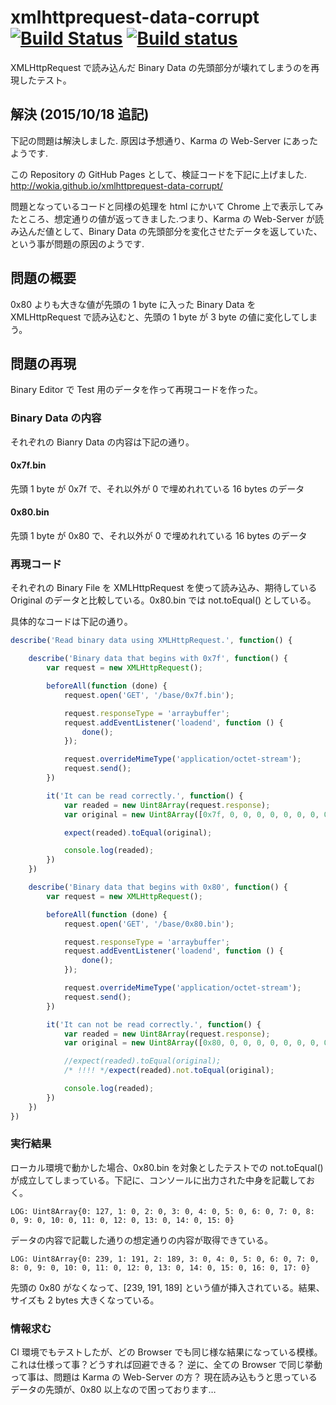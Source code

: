 # xmlhttprequest-data-corrupt [![Build Status](https://travis-ci.org/wokia/xmlhttprequest-data-corrupt.svg?branch=master)](https://travis-ci.org/wokia/xmlhttprequest-data-corrupt) [![Build status](https://ci.appveyor.com/api/projects/status/b32m332ic8dioe41?svg=true)](https://ci.appveyor.com/project/wokia/xmlhttprequest-data-corrupt)
XMLHttpRequest で読み込んだ Binary Data の先頭部分が壊れてしまうのを再現したテスト。

## 解決 (2015/10/18 追記)
下記の問題は解決しました. 原因は予想通り、Karma の Web-Server にあったようです.

この Repository の GitHub Pages として、検証コードを下記に上げました.
http://wokia.github.io/xmlhttprequest-data-corrupt/

問題となっているコードと同様の処理を html にかいて Chrome 上で表示してみたところ、想定通りの値が返ってきました.つまり、Karma の Web-Server が読み込んだ値として、Binary Data の先頭部分を変化させたデータを返していた、という事が問題の原因のようです.

## 問題の概要
0x80 よりも大きな値が先頭の 1 byte に入った Binary Data を XMLHttpRequest で読み込むと、先頭の 1 byte が 3 byte の値に変化してしまう。

## 問題の再現
Binary Editor で Test 用のデータを作って再現コードを作った。

### Binary Data の内容
それぞれの Bianry Data の内容は下記の通り。

#### 0x7f.bin
先頭 1 byte が 0x7f で、それ以外が 0 で埋めれれている 16 bytes のデータ
#### 0x80.bin
先頭 1 byte が 0x80 で、それ以外が 0 で埋めれれている 16 bytes のデータ

### 再現コード
それぞれの Binary File を XMLHttpRequest を使って読み込み、期待している Original のデータと比較している。0x80.bin では not.toEqual() としている。

具体的なコードは下記の通り。

```js:test.spec.js
describe('Read binary data using XMLHttpRequest.', function() {

	describe('Binary data that begins with 0x7f', function() {
		var request = new XMLHttpRequest();

		beforeAll(function (done) {
			request.open('GET', '/base/0x7f.bin');

			request.responseType = 'arraybuffer';
			request.addEventListener('loadend', function () {
				done();
			});

			request.overrideMimeType('application/octet-stream');
			request.send();
		})

		it('It can be read correctly.', function() {
			var readed = new Uint8Array(request.response);
			var original = new Uint8Array([0x7f, 0, 0, 0, 0, 0, 0, 0, 0, 0, 0, 0, 0, 0, 0, 0]);

			expect(readed).toEqual(original);

			console.log(readed);
		})
	})

	describe('Binary data that begins with 0x80', function() {
		var request = new XMLHttpRequest();

		beforeAll(function (done) {
			request.open('GET', '/base/0x80.bin');

			request.responseType = 'arraybuffer';
			request.addEventListener('loadend', function () {
				done();
			});

			request.overrideMimeType('application/octet-stream');
			request.send();
		})

		it('It can not be read correctly.', function() {
			var readed = new Uint8Array(request.response);
			var original = new Uint8Array([0x80, 0, 0, 0, 0, 0, 0, 0, 0, 0, 0, 0, 0, 0, 0, 0]);

			//expect(readed).toEqual(original);
			/* !!!! */expect(readed).not.toEqual(original);

			console.log(readed);
		})
	})
})
```

### 実行結果
ローカル環境で動かした場合、0x80.bin を対象としたテストでの not.toEqual() が成立してしまっている。下記に、コンソールに出力された中身を記載しておく。

```
LOG: Uint8Array{0: 127, 1: 0, 2: 0, 3: 0, 4: 0, 5: 0, 6: 0, 7: 0, 8: 0, 9: 0, 10: 0, 11: 0, 12: 0, 13: 0, 14: 0, 15: 0}
```
データの内容で記載した通りの想定通りの内容が取得できている。

```
LOG: Uint8Array{0: 239, 1: 191, 2: 189, 3: 0, 4: 0, 5: 0, 6: 0, 7: 0, 8: 0, 9: 0, 10: 0, 11: 0, 12: 0, 13: 0, 14: 0, 15: 0, 16: 0, 17: 0}
```
先頭の 0x80 がなくなって、[239, 191, 189] という値が挿入されている。結果、サイズも 2 bytes 大きくなっている。

### 情報求む
CI 環境でもテストしたが、どの Browser でも同じ様な結果になっている模様。これは仕様って事？どうすれば回避できる？
逆に、全ての Browser で同じ挙動って事は、問題は Karma の Web-Server の方？
現在読み込もうと思っているデータの先頭が、0x80 以上なので困っております…
